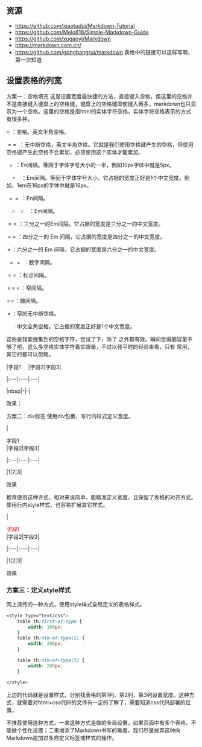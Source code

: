## 资源
- https://github.com/xiaotudui/Markdown-Tutorial
- https://github.com/Melo618/Simple-Markdown-Guide
- https://github.com/xugaoyi/Markdown
- https://markdown.com.cn/
- https://github.com/gongbangrui/markdown 表格中的链接可以这样写啊，第一次知道

## 设置表格的列宽
方案一：空格填充
这是设置宽度最快捷的方法，直接键入空格，但这里的空格并不是直接键入键盘上的空格键，键盘上的空格键即使键入再多，markdown也只显示为一个空格。这里的空格是指html的实体字符空格，实体字符空格表示的方式有很多种。

&#32;=&#x0020;：空格。英文半角空格。

&#160;=&nbsp;= &#xA0;：无中断空格，英文半角空格。它就是我们使用空格键产生的空格，但使用空格键产生此空格不会累加，必须使用这个实体才能累加。

&#8192;=&#x2000;：En间隔。等同于字体字号大小的一半，例如10px字体中就是5px。

&#8193;=&#x2001;：Em间隔。等同于字体字号大小，它占据的宽度正好是1个中文宽度。例如，1em在16px的字体中就是16px。

&#8194;=&ensp;=&#x2002;：En间隔。

&#8195;=&emsp;=&#x2003;：Em间隔。

&#8196;=&emsp13;=&#x2004;：三分之一的Em间隔，它占据的宽度是三分之一的中文宽度。

&#8197;=&emsp14;=&#x2005;：四分之一的 Em 间隔，它占据的宽度是四分之一的中文宽度。

&#8198;=&#x2006;：六分之一的 Em 间隔，它占据的宽度是六分之一的中文宽度。

&#8199;=&numsp;=&#x2007;：数字间隔。

&#8200;=&puncsp;=&#x2008;：标点间隔。

&#8201;=&ThinSpace;=&thinsp;=&#x2009;：窄间隔。

&#8202;=&VeryThinSpace;=&#x200A;：微间隔。

&#8239;=&#x202F;：窄的无中断空格。

&#12288;：中文全角空格。它占据的宽度正好是1个中文宽度。

这些是我能搜集到的空格字符，尝试了下，除了 &#32;之外都有效。瞬间觉得脑容量不够了吧，这么多空格实体字符着实眼晕，不过以我平时的经验来看，只有&nbsp;常用，其它的都可以忽略。

|字段1&nbsp;&nbsp;&nbsp;&nbsp;&nbsp;|字段2|字段3|

|:---|:---|:---|

|nbsp|-|-|

效果：


方案二：div标签
使用div包裹，写行内样式定义宽度。

|<div style="width:100px;">字段1</div>|字段2|字段3|

|:---|:---|:---|

|1|2|3|

效果


推荐使用这种方式，相对来说简单，能精准定义宽度，且保留了表格的对齐方式。使用行内style样式，也容易扩展其它样式。

|<div style="width:100px;color:#f00;font-weight:normal;font-style:italic;">字段1</div>|字段2|字段3|

|:---|:---|:---|

|1|2|3|

效果


### 方案三：定义style样式
网上流传的一种方式，使用style样式全局定义的表格样式。
```css
<style type="text/css">
    table th:first-of-type {
        width: 100px;
    }
    table th:nth-of-type(2) {
        width: 200px;
    }

    table th:nth-of-type(3) {
        width: 200px;   
    }

</style>
```

上边的代码就是设置样式，分别找表格的第1列、第2列、第3列设置宽度。这种方式，就需要对html+css代码的文件有一定的了解了，需要知道css代码部署的位置。

不推荐使用这种方式，一来这种方式是做的全局设置，如果页面中有多个表格，不能做个性化设置；二来增添了Markdown书写的难度，我们尽量放弃这种向Markdown追加过多自定义标签或样式的操作。